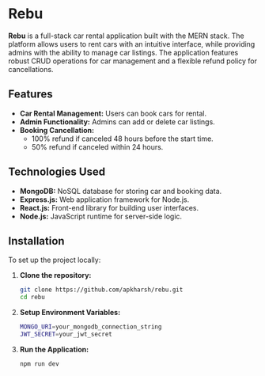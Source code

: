 # Rebu

**Rebu** is a full-stack car rental application built with the MERN stack. The platform allows users to rent cars with an intuitive interface, while providing admins with the ability to manage car listings. The application features robust CRUD operations for car management and a flexible refund policy for cancellations.

## Features

- **Car Rental Management:** Users can book cars for rental.
- **Admin Functionality:** Admins can add or delete car listings.
- **Booking Cancellation:** 
  - 100% refund if canceled 48 hours before the start time.
  - 50% refund if canceled within 24 hours.

## Technologies Used

- **MongoDB:** NoSQL database for storing car and booking data.
- **Express.js:** Web application framework for Node.js.
- **React.js:** Front-end library for building user interfaces.
- **Node.js:** JavaScript runtime for server-side logic.

## Installation

To set up the project locally:

1. **Clone the repository:**

   ```bash
   git clone https://github.com/apkharsh/rebu.git
   cd rebu

2. **Setup Environment Variables:**

   ```bash
   MONGO_URI=your_mongodb_connection_string
   JWT_SECRET=your_jwt_secret

3. **Run the Application:**

   ```bash
   npm run dev
